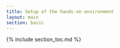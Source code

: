 ```yaml
---
title: Setup of the hands-on environment
layout: main
section: basic
---
```


{% include section_toc.md %}
